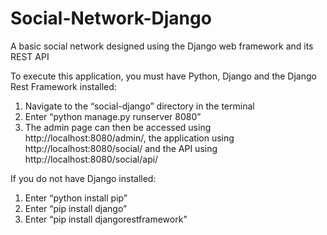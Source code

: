 # Social-Network-Django
A basic social network designed using the Django web framework and its REST API

To execute this application, you must have Python, Django and the Django Rest Framework installed:

1.	Navigate to the “social-django” directory in the terminal
2.	Enter “python manage.py runserver 8080”
3.	The admin page can then be accessed using http://localhost:8080/admin/, the application using http://localhost:8080/social/ and the API using http://localhost:8080/social/api/ 

If you do not have Django installed:

1. Enter “python install pip”
2. Enter “pip install django”
3. Enter “pip install djangorestframework”
